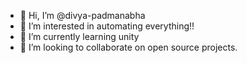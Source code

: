 - 👋 Hi, I’m @divya-padmanabha
- 👀 I’m interested in automating everything!!
- 🌱 I’m currently learning unity
- 💞️ I’m looking to collaborate on open source projects.

<!---
divya-padmanabha/divya-padmanabha is a ✨ special ✨ repository because its `README.md` (this file) appears on your GitHub profile.
You can click the Preview link to take a look at your changes.
--->
